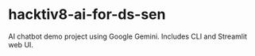 # hacktiv8-ai-for-ds-sen
AI chatbot demo project using Google Gemini. Includes CLI and Streamlit web UI.
